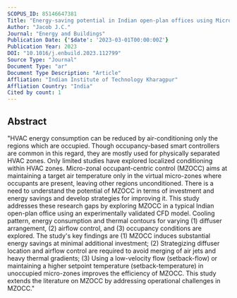 ```yaml
---
SCOPUS_ID: 85146647381
Title: "Energy-saving potential in Indian open-plan offices using Micro-Zonal Occupant Centric Control (MZOCC)"
Author: "Jacob J.C."
Journal: "Energy and Buildings"
Publication Date: {'$date': '2023-03-01T00:00:00Z'}
Publication Year: 2023
DOI: "10.1016/j.enbuild.2023.112799"
Source Type: "Journal"
Document Type: "ar"
Document Type Description: "Article"
Affliation: "Indian Institute of Technology Kharagpur"
Affliation Country: "India"
Cited by count: 1
---
```


## Abstract
"HVAC energy consumption can be reduced by air-conditioning only the regions which are occupied. Though occupancy-based smart controllers are common in this regard, they are mostly used for physically separated HVAC zones. Only limited studies have explored localized conditioning within HVAC zones. Micro-zonal occupant-centric control (MZOCC) aims at maintaining a target air temperature only in the virtual micro-zones where occupants are present, leaving other regions unconditioned. There is a need to understand the potential of MZOCC in terms of investment and energy savings and develop strategies for improving it. This study addresses these research gaps by exploring MZOCC in a typical Indian open-plan office using an experimentally validated CFD model. Cooling pattern, energy consumption and thermal contours for varying (1) diffuser arrangement, (2) airflow control, and (3) occupancy conditions are explored. The study's key findings are (1) MZOCC induces substantial energy savings at minimal additional investment; (2) Strategizing diffuser location and airflow control are required to avoid merging of air jets and heavy thermal gradients; (3) Using a low-velocity flow (setback-flow) or maintaining a higher setpoint temperature (setback-temperature) in unoccupied micro-zones improves the efficiency of MZOCC. This study extends the literature on MZOCC by addressing operational challenges in MZOCC."
